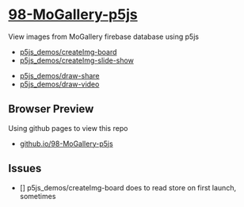 # [98-MoGallery-p5js](https://github.com/mobilelabclass-itp/98-MoGallery-p5js)

View images from MoGallery firebase database using p5js

- [p5js_demos/createImg-board](p5js_demos/createImg-board/)
- [p5js_demos/createImg-slide-show](p5js_demos/createImg-slide-show)
<!--
- [p5js_demos/draw-share-0](p5js_demos/draw-share-0)
  - starting point. unneeded code should be removed
    -->
- [p5js_demos/draw-share](p5js_demos/draw-share)
- [p5js_demos/draw-video](p5js_demos/draw-video)

## Browser Preview

Using github pages to view this repo

- [github.io/98-MoGallery-p5js](https://molab-itp.github.io/98-MoGallery-p5js/)

## Issues

- [] p5js_demos/createImg-board does to read store on first launch, sometimes
